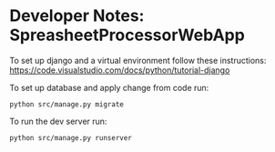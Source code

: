 # Developer Notes: SpreasheetProcessorWebApp

To set up django and a virtual environment follow these instructions:
https://code.visualstudio.com/docs/python/tutorial-django

To set up database and apply change from code run:
```
python src/manage.py migrate
```

To run the dev server run:
```
python src/manage.py runserver
```